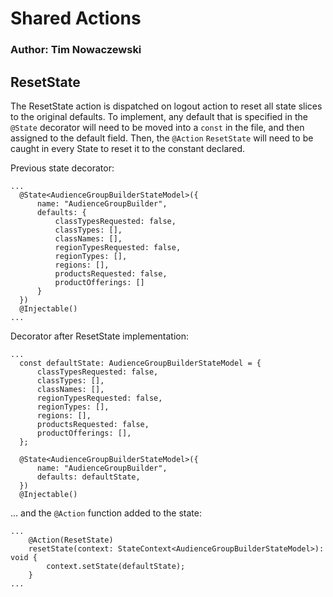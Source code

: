 # Shared Actions

### Author: Tim Nowaczewski

## ResetState

The ResetState action is dispatched on logout action to reset all state slices to the original defaults.
To implement, any default that is specified in the `@State` decorator will need to be moved into a `const` in the file, and then assigned to the default field. Then, the `@Action` `ResetState` will need to be caught in every State to reset it to the constant declared.

Previous state decorator:

```
...
  @State<AudienceGroupBuilderStateModel>({
      name: "AudienceGroupBuilder",
      defaults: {
          classTypesRequested: false,
          classTypes: [],
          classNames: [],
          regionTypesRequested: false,
          regionTypes: [],
          regions: [],
          productsRequested: false,
          productOfferings: []
      }
  })
  @Injectable()
...
```

Decorator after ResetState implementation:

```
...
  const defaultState: AudienceGroupBuilderStateModel = {
      classTypesRequested: false,
      classTypes: [],
      classNames: [],
      regionTypesRequested: false,
      regionTypes: [],
      regions: [],
      productsRequested: false,
      productOfferings: [],
  };

  @State<AudienceGroupBuilderStateModel>({
      name: "AudienceGroupBuilder",
      defaults: defaultState,
  })
  @Injectable()
```

... and the `@Action` function added to the state:

```
...
    @Action(ResetState)
    resetState(context: StateContext<AudienceGroupBuilderStateModel>): void {
        context.setState(defaultState);
    }
...
```
